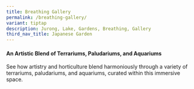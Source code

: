 ```yaml
---
title: Breathing Gallery
permalink: /breathing-gallery/
variant: tiptap
description: Jurong, Lake, Gardens, Breathing, Gallery
third_nav_title: Japanese Garden
---
```

<h4><strong>An Artistic Blend of Terrariums, Paludariums, and Aquariums</strong><br></h4>
<p>See how artistry and horticulture blend harmoniously through a variety
of terrariums, paludariums, and aquariums, curated within this immersive
space.</p>
<p>
<br>
</p>